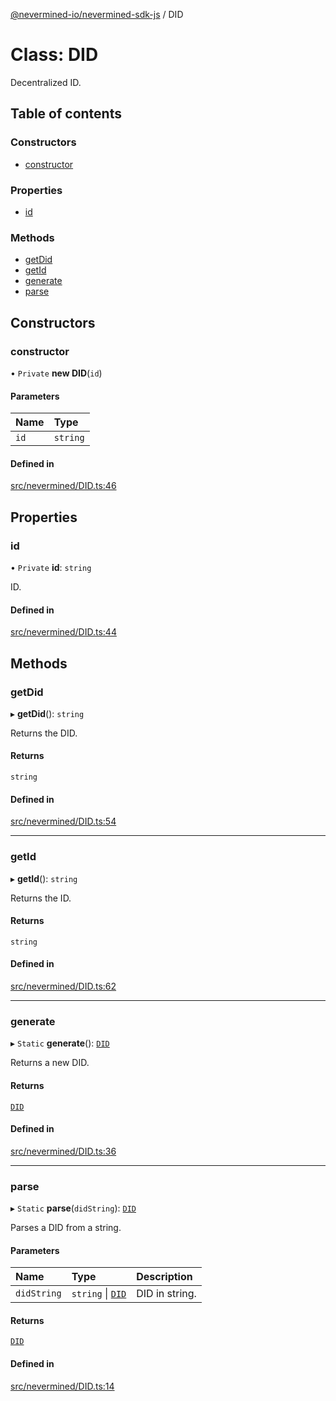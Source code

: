 [@nevermined-io/nevermined-sdk-js](../code-reference.md) / DID

# Class: DID

Decentralized ID.

## Table of contents

### Constructors

- [constructor](DID.md#constructor)

### Properties

- [id](DID.md#id)

### Methods

- [getDid](DID.md#getdid)
- [getId](DID.md#getid)
- [generate](DID.md#generate)
- [parse](DID.md#parse)

## Constructors

### constructor

• `Private` **new DID**(`id`)

#### Parameters

| Name | Type |
| :------ | :------ |
| `id` | `string` |

#### Defined in

[src/nevermined/DID.ts:46](https://github.com/nevermined-io/sdk-js/blob/3d13d39/src/nevermined/DID.ts#L46)

## Properties

### id

• `Private` **id**: `string`

ID.

#### Defined in

[src/nevermined/DID.ts:44](https://github.com/nevermined-io/sdk-js/blob/3d13d39/src/nevermined/DID.ts#L44)

## Methods

### getDid

▸ **getDid**(): `string`

Returns the DID.

#### Returns

`string`

#### Defined in

[src/nevermined/DID.ts:54](https://github.com/nevermined-io/sdk-js/blob/3d13d39/src/nevermined/DID.ts#L54)

___

### getId

▸ **getId**(): `string`

Returns the ID.

#### Returns

`string`

#### Defined in

[src/nevermined/DID.ts:62](https://github.com/nevermined-io/sdk-js/blob/3d13d39/src/nevermined/DID.ts#L62)

___

### generate

▸ `Static` **generate**(): [`DID`](DID.md)

Returns a new DID.

#### Returns

[`DID`](DID.md)

#### Defined in

[src/nevermined/DID.ts:36](https://github.com/nevermined-io/sdk-js/blob/3d13d39/src/nevermined/DID.ts#L36)

___

### parse

▸ `Static` **parse**(`didString`): [`DID`](DID.md)

Parses a DID from a string.

#### Parameters

| Name | Type | Description |
| :------ | :------ | :------ |
| `didString` | `string` \| [`DID`](DID.md) | DID in string. |

#### Returns

[`DID`](DID.md)

#### Defined in

[src/nevermined/DID.ts:14](https://github.com/nevermined-io/sdk-js/blob/3d13d39/src/nevermined/DID.ts#L14)
